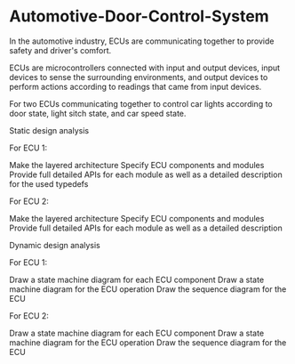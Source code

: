 # Automotive-Door-Control-System
In the automotive industry, ECUs are communicating together to provide safety and driver's comfort.

ECUs are microcontrollers connected with input and output devices, input devices to sense the surrounding environments, and output devices to perform actions according to readings that came from input devices.

For two ECUs communicating together to control car lights according to door state, light sitch state, and car speed state.

Static design analysis

For ECU 1:

Make the layered architecture Specify ECU components and modules Provide full detailed APIs for each module as well as a detailed description for the used typedefs

For ECU 2:

Make the layered architecture Specify ECU components and modules Provide full detailed APIs for each module as well as a detailed description

Dynamic design analysis

For ECU 1:

Draw a state machine diagram for each ECU component Draw a state machine diagram for the ECU operation Draw the sequence diagram for the ECU

For ECU 2:

Draw a state machine diagram for each ECU component Draw a state machine diagram for the ECU operation Draw the sequence diagram for the ECU
